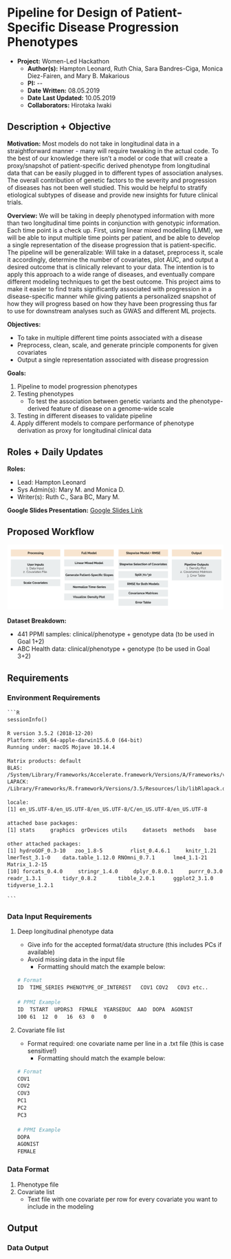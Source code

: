 # **Pipeline for Design of Patient-Specific Disease Progression Phenotypes**

- **Project:** Women-Led Hackathon 
	- **Author(s):** Hampton Leonard, Ruth Chia, Sara Bandres-Ciga, Monica Diez-Fairen, and Mary B. Makarious 
	- **PI:** --
	- **Date Written:** 08.05.2019
	- **Date Last Updated:** 10.05.2019
	- **Collaborators:** Hirotaka Iwaki

## Description + Objective
**Motivation:**
Most models do not take in longitudinal data in a straightforward manner - many will require tweaking in the actual code. To the best of our knowledge there isn’t a model or code that will create a proxy/snapshot of patient-specific derived phenotype from longitudinal data that can be easily plugged in to different types of association analyses. The overall contribution of genetic factors to the severity and progression of diseases has not been well studied. This would be helpful to stratify etiological subtypes of disease and provide new insights for future clinical trials.

**Overview:** 
We will be taking in deeply phenotyped information with more than two longitudinal time points in conjunction with genotypic information. Each time point is a check up. First, using linear mixed modelling (LMM), we will be able to input multiple time points per patient, and be able to develop a single representation of the disease progression that is patient-specific. The pipeline will be generalizable: Will take in a dataset, preprocess it, scale it accordingly, determine the number of covariates, plot AUC, and output a desired outcome that is clinically relevant to your data. The intention is to apply this approach to a wide range of diseases, and eventually compare different modeling techniques to get the best outcome. This project aims to make it easier to find traits significantly associated with progression in a disease-specific manner while giving patients a personalized snapshot of how they will progress based on how they have been progressing thus far to use for downstream analyses such as GWAS and different ML projects.

**Objectives:** 
-   To take in multiple different time points associated with a disease
-   Preprocess, clean, scale, and generate principle components for given covariates
-   Output a single representation associated with disease progression

**Goals:**
1.  Pipeline to model progression phenotypes  
2.  Testing phenotypes
	- To test the association between genetic variants and the phenotype-derived feature of disease on a genome-wide scale
3. Testing in different diseases to validate pipeline
4. Apply different models to compare performance of phenotype derivation as proxy for longitudinal clinical data

## Roles + Daily Updates 

**Roles:** 
- Lead: Hampton Leonard
- Sys Admin(s): Mary M. and Monica D. 
- Writer(s): Ruth C., Sara BC, Mary M.

**Google Slides Presentation:** [Google Slides Link](https://docs.google.com/presentation/d/1rgI67trHcSXJcJbRBbchXeuBXlhqQlZ6WP7-EDR2Whc/edit#slide=id.g59d5fa847a_0_0)


## Proposed Workflow
![Workflow](https://github.com/NCBI-Hackathons/Pipeline-for-Design-of-Patient-Specific-Disease-Progression-Phenotypes/blob/master/Images/Workflow.png "Workflow")


**Dataset Breakdown:**
-   441 PPMI samples: clinical/phenotype + genotype data (to be used in Goal 1+2)
-   ABC Health data: clinical/phenotype + genotype (to be used in Goal 3+2)

## Requirements

### Environment Requirements 
	```R
	sessionInfo()

	R version 3.5.2 (2018-12-20)
	Platform: x86_64-apple-darwin15.6.0 (64-bit)
	Running under: macOS Mojave 10.14.4

	Matrix products: default
	BLAS: /System/Library/Frameworks/Accelerate.framework/Versions/A/Frameworks/vecLib.framework/Versions/A/libBLAS.dylib
	LAPACK: /Library/Frameworks/R.framework/Versions/3.5/Resources/lib/libRlapack.dylib

	locale:
	[1] en_US.UTF-8/en_US.UTF-8/en_US.UTF-8/C/en_US.UTF-8/en_US.UTF-8

	attached base packages:
	[1] stats     graphics  grDevices utils     datasets  methods   base     

	other attached packages:
 	[1] hydroGOF_0.3-10   zoo_1.8-5         rlist_0.4.6.1     knitr_1.21        lmerTest_3.1-0    data.table_1.12.0 RNOmni_0.7.1      lme4_1.1-21       Matrix_1.2-15    
	[10] forcats_0.4.0     stringr_1.4.0     dplyr_0.8.0.1     purrr_0.3.0       readr_1.3.1       tidyr_0.8.2       tibble_2.0.1      ggplot2_3.1.0     tidyverse_1.2.1  

	```

### Data Input Requirements
1.  Deep longitudinal phenotype data
	- Give info for the accepted format/data structure (this includes PCs if available)
	- Avoid missing data in the input file 
		- Formatting should match the example below:
	```bash
	# Format
	ID 	TIME_SERIES	PHENOTYPE_OF_INTEREST	COV1 COV2	COV3 etc..
	
	# PPMI Example
	ID	TSTART	UPDRS3	FEMALE  YEARSEDUC  AAO  DOPA  AGONIST 
	100	61	12	0	16	63	0	0
	```	

2.  Covariate file list
	- Format required: one covariate name per line in a .txt file (this is case sensitive!)
		 - Formatting should match the example below:
	```bash
	# Format
	COV1
	COV2
	COV3
	PC1
	PC2
	PC3
	
	# PPMI Example
	DOPA
	AGONIST
	FEMALE
	```	

	
### Data Format
1. Phenotype file
2. Covariate list
	- Text file with one covariate per row for every covariate you want to include in the modeling
	





## Output
### Data Output
